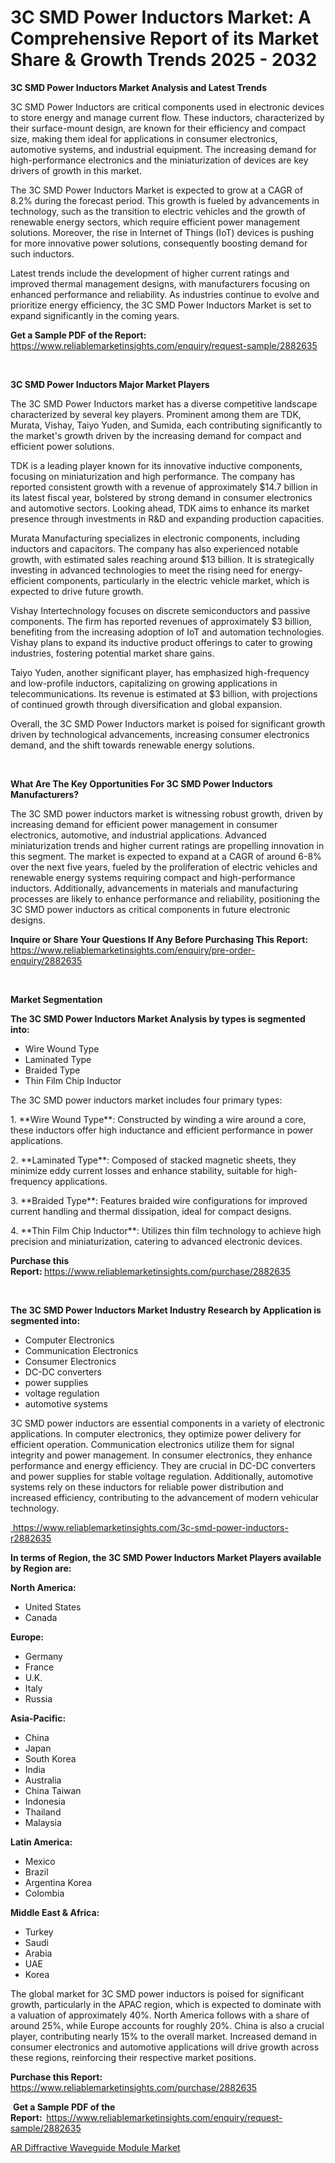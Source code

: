 <p><h1>3C SMD Power Inductors Market: A Comprehensive Report of its Market Share & Growth Trends 2025 - 2032</h1></p><p><strong>3C SMD Power Inductors Market Analysis and Latest Trends</strong></p>
<p><p>3C SMD Power Inductors are critical components used in electronic devices to store energy and manage current flow. These inductors, characterized by their surface-mount design, are known for their efficiency and compact size, making them ideal for applications in consumer electronics, automotive systems, and industrial equipment. The increasing demand for high-performance electronics and the miniaturization of devices are key drivers of growth in this market.</p><p>The 3C SMD Power Inductors Market is expected to grow at a CAGR of 8.2% during the forecast period. This growth is fueled by advancements in technology, such as the transition to electric vehicles and the growth of renewable energy sectors, which require efficient power management solutions. Moreover, the rise in Internet of Things (IoT) devices is pushing for more innovative power solutions, consequently boosting demand for such inductors. </p><p>Latest trends include the development of higher current ratings and improved thermal management designs, with manufacturers focusing on enhanced performance and reliability. As industries continue to evolve and prioritize energy efficiency, the 3C SMD Power Inductors Market is set to expand significantly in the coming years.</p></p>
<p><strong>Get a Sample PDF of the Report:&nbsp;</strong> <a href="https://www.reliablemarketinsights.com/enquiry/request-sample/2882635?utm_campaign=3268&utm_medium=2&utm_source=Github&utm_content=ia&utm_term=13032025&utm_id=3c-smd-power-inductors">https://www.reliablemarketinsights.com/enquiry/request-sample/2882635</a></p>
<p>&nbsp;</p>
<p><strong>3C SMD Power Inductors Major Market Players</strong></p>
<p><p>The 3C SMD Power Inductors market has a diverse competitive landscape characterized by several key players. Prominent among them are TDK, Murata, Vishay, Taiyo Yuden, and Sumida, each contributing significantly to the market's growth driven by the increasing demand for compact and efficient power solutions.</p><p>TDK is a leading player known for its innovative inductive components, focusing on miniaturization and high performance. The company has reported consistent growth with a revenue of approximately $14.7 billion in its latest fiscal year, bolstered by strong demand in consumer electronics and automotive sectors. Looking ahead, TDK aims to enhance its market presence through investments in R&D and expanding production capacities.</p><p>Murata Manufacturing specializes in electronic components, including inductors and capacitors. The company has also experienced notable growth, with estimated sales reaching around $13 billion. It is strategically investing in advanced technologies to meet the rising need for energy-efficient components, particularly in the electric vehicle market, which is expected to drive future growth.</p><p>Vishay Intertechnology focuses on discrete semiconductors and passive components. The firm has reported revenues of approximately $3 billion, benefiting from the increasing adoption of IoT and automation technologies. Vishay plans to expand its inductive product offerings to cater to growing industries, fostering potential market share gains.</p><p>Taiyo Yuden, another significant player, has emphasized high-frequency and low-profile inductors, capitalizing on growing applications in telecommunications. Its revenue is estimated at $3 billion, with projections of continued growth through diversification and global expansion.</p><p>Overall, the 3C SMD Power Inductors market is poised for significant growth driven by technological advancements, increasing consumer electronics demand, and the shift towards renewable energy solutions.</p></p>
<p>&nbsp;</p>
<p><strong>What Are The Key Opportunities For 3C SMD Power Inductors Manufacturers?</strong></p>
<p><p>The 3C SMD power inductors market is witnessing robust growth, driven by increasing demand for efficient power management in consumer electronics, automotive, and industrial applications. Advanced miniaturization trends and higher current ratings are propelling innovation in this segment. The market is expected to expand at a CAGR of around 6-8% over the next five years, fueled by the proliferation of electric vehicles and renewable energy systems requiring compact and high-performance inductors. Additionally, advancements in materials and manufacturing processes are likely to enhance performance and reliability, positioning the 3C SMD power inductors as critical components in future electronic designs.</p></p>
<p><strong>Inquire or Share Your Questions If Any Before Purchasing This Report:</strong> <a href="https://www.reliablemarketinsights.com/enquiry/pre-order-enquiry/2882635?utm_campaign=3268&utm_medium=2&utm_source=Github&utm_content=ia&utm_term=13032025&utm_id=3c-smd-power-inductors">https://www.reliablemarketinsights.com/enquiry/pre-order-enquiry/2882635</a></p>
<p>&nbsp;</p>
<p><strong>Market Segmentation</strong></p>
<p><strong>The 3C SMD Power Inductors Market Analysis by types is segmented into:</strong></p>
<p><ul><li>Wire Wound Type</li><li>Laminated Type</li><li>Braided Type</li><li>Thin Film Chip Inductor</li></ul></p>
<p><p>The 3C SMD power inductors market includes four primary types: </p><p>1. **Wire Wound Type**: Constructed by winding a wire around a core, these inductors offer high inductance and efficient performance in power applications. </p><p>2. **Laminated Type**: Composed of stacked magnetic sheets, they minimize eddy current losses and enhance stability, suitable for high-frequency applications.</p><p>3. **Braided Type**: Features braided wire configurations for improved current handling and thermal dissipation, ideal for compact designs.</p><p>4. **Thin Film Chip Inductor**: Utilizes thin film technology to achieve high precision and miniaturization, catering to advanced electronic devices.</p></p>
<p><strong>Purchase this Report:&nbsp;</strong><a href="https://www.reliablemarketinsights.com/purchase/2882635?utm_campaign=3268&utm_medium=2&utm_source=Github&utm_content=ia&utm_term=13032025&utm_id=3c-smd-power-inductors">https://www.reliablemarketinsights.com/purchase/2882635</a></p>
<p>&nbsp;</p>
<p><strong>The 3C SMD Power Inductors Market Industry Research by Application is segmented into:</strong></p>
<p><ul><li>Computer Electronics</li><li>Communication Electronics</li><li>Consumer Electronics</li><li>DC-DC converters</li><li>power supplies</li><li>voltage regulation</li><li>automotive systems</li></ul></p>
<p><p>3C SMD power inductors are essential components in a variety of electronic applications. In computer electronics, they optimize power delivery for efficient operation. Communication electronics utilize them for signal integrity and power management. In consumer electronics, they enhance performance and energy efficiency. They are crucial in DC-DC converters and power supplies for stable voltage regulation. Additionally, automotive systems rely on these inductors for reliable power distribution and increased efficiency, contributing to the advancement of modern vehicular technology.</p></p>
<p><a href="https://www.reliablemarketinsights.com/3c-smd-power-inductors-r2882635?utm_campaign=3268&utm_medium=2&utm_source=Github&utm_content=ia&utm_term=13032025&utm_id=3c-smd-power-inductors">&nbsp;https://www.reliablemarketinsights.com/3c-smd-power-inductors-r2882635</a></p>
<p><strong>In terms of Region, the 3C SMD Power Inductors Market Players available by Region are:</strong></p>
<p>
    <p> <strong> North America: </strong>
        <ul>
            <li>United States</li>
            <li>Canada</li>
        </ul>
        </p> 
    <p> <strong> Europe: </strong>
        <ul>
            <li>Germany</li>
            <li>France</li>
            <li>U.K.</li>
            <li>Italy</li>
            <li>Russia</li>
        </ul>
        </p> 
    <p> <strong> Asia-Pacific: </strong>
        <ul>
            <li>China</li>
            <li>Japan</li>
            <li>South Korea</li>
            <li>India</li>
            <li>Australia</li>
            <li>China Taiwan</li>
            <li>Indonesia</li>
            <li>Thailand</li>
            <li>Malaysia</li>
        </ul>
        </p> 
    <p> <strong> Latin America: </strong>
        <ul>
            <li>Mexico</li>
            <li>Brazil</li>
            <li>Argentina Korea</li>
            <li>Colombia</li>
        </ul>
        </p> 
    <p> <strong> Middle East & Africa: </strong>
        <ul>
            <li>Turkey</li>
            <li>Saudi</li>
            <li>Arabia</li>
            <li>UAE</li>
            <li>Korea</li>
        </ul>
    </p>
    </p>
<p><p>The global market for 3C SMD power inductors is poised for significant growth, particularly in the APAC region, which is expected to dominate with a valuation of approximately 40%. North America follows with a share of around 25%, while Europe accounts for roughly 20%. China is also a crucial player, contributing nearly 15% to the overall market. Increased demand in consumer electronics and automotive applications will drive growth across these regions, reinforcing their respective market positions.</p></p>
<p><strong>Purchase this Report: </strong><a href="https://www.reliablemarketinsights.com/purchase/2882635?utm_campaign=3268&utm_medium=2&utm_source=Github&utm_content=ia&utm_term=13032025&utm_id=3c-smd-power-inductors">https://www.reliablemarketinsights.com/purchase/2882635</a></p>
<p>&nbsp;<strong>Get a Sample PDF of the Report:&nbsp;&nbsp;</strong><a href="https://www.reliablemarketinsights.com/enquiry/request-sample/2882635?utm_campaign=3268&utm_medium=2&utm_source=Github&utm_content=ia&utm_term=13032025&utm_id=3c-smd-power-inductors">https://www.reliablemarketinsights.com/enquiry/request-sample/2882635</a></p>
<p><strong></strong></p>
<p><p><a href="https://github.com/sderolza/Market-Research-Report-List-1/blob/main/ar-diffractive-waveguide-module-market.md?utm_campaign=3268&utm_medium=2&utm_source=Github&utm_content=ia&utm_term=13032025&utm_id=3c-smd-power-inductors">AR Diffractive Waveguide Module Market</a></p></p>